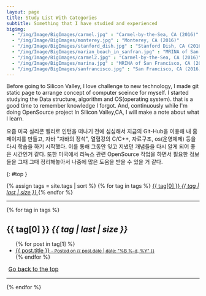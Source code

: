 ```yaml
---
layout: page
title: Study List With Categories
subtitle: Something that I have studied and experienced
bigimg: 
  - "/img/Image/BigImages/carmel.jpg" : "Carmel-by-the-Sea, CA (2016)"
  - "/img/Image/BigImages/monterey.jpg" : "Monterey, CA (2016)"
  - "/img/Image/BigImages/stanford_dish.jpg" : "Stanford Dish, CA (2016)"
  - "/img/Image/BigImages/marian_beach_in_sanfran.jpg" : "MRINA of San Francisco, CA (2016)"
  - "/img/Image/BigImages/carmel2.jpg" : "Carmel-by-the-Sea, CA (2016)"
  - "/img/Image/BigImages/marina.jpg" : "MRINA of San Francisco, CA (2016)"
  - "/img/Image/BigImages/sanfrancisco.jpg" : "San Francisco, CA (2016)"
---
```


Before going to Silicon Valley, I love challenge to new technology, I made git static page to arrange concept of computer sceince for myself. I started studying the Data structure, algorithm and OS(operating system). that is a good time to remember knowledge I forgot. And, continuously while I'm doing OpenSource project In Silicon Valley,CA, I will make a note about what I learn. 

요즘 미국 실리콘 밸리로 인턴을 떠나기 전에 심심해서 지금의 Git-Hub을 이용해 내 홈페이지를 만들고, 자바 "자바의 정석", 열혈강의 C/C++, 자료구조, os(운영체제) 등을 다시 학습을 하기 시작했다. 이를 통해 그동안 잊고 지냈던 개념들을 다시 알게 되어 좋은 시간인거 같다. 또한 미국에서 리눅스 관련 OpenSource 작업을 하면서 필요한 정보들을 그때 그때 정리해놓아서 나중에 많은 도움을 받을 수 있을 거 같다.

{: #top }
<!--
<div class="list-filters">
  <a href="/" class="list-filter filter-selected">All posts</a>
  <a href="/popular" class="list-filter">Most Popular</a>
  <a href="/tutorials" class="list-filter">Tutorials</a>
</div>
-->
<!-- I follow the file from cloudoftags file of my github(https://github.com/hyunyoung2/hyunyoung2.github.io/blob/master/cloudoftags.html)-->

<!-- this code from https://github.com/codinfox/codinfox-lanyon/blob/dev/blog/categories.html style="margin-top: 100px; margin-bottom: 100px;"-->
<div class="posts-list">
  <div class="blog-tags"> 
    {% assign tags = site.tags | sort %}
    {% for tag in tags %}
    <a href="#{{ tag[0] | slugify }}" class="btn btn-default" style="font-size: {{ tag | last | size  |  times: 4 | plus: 80  }}%">
      <span class="fa fa-folder-open"> <!-- I get rid of left option -->
        {{ tag[0] }} <i class="badge">{{ tag | last | size }}</i>
      </span>
    </a>
    {% endfor %}
  </div>
  <hr/> <!-- margin-top and margin-bottom in main.css -->
  <div class="post-preview"> <!--post-preview -->
    {% for tag in tags %}
      <h2 id="{{ tag[0] | slugify }}"> {{ tag[0] }}  <i class="badge">{{ tag | last | size }}</i></h2> <!-- I added new class -->
      <ul class="later on"> <!-- post-subtitle -->
        {% for post in tag[1] %}
          <a class="post-subtitle" href="{{ site.baseurl }}{{ post.url }}">
        <li>
          {{ post.title }}
        <small class="post-meta"> - Posted on {{ post.date | date: "%B %-d, %Y" }}</small>
        </li>
        </a>
        {% endfor %}
      </ul>
        <a href="#top" class="btn btn-default" style="font-size: 15px; padding: 0px 5px;">
          <span class="fa fa-refresh"></span> Go back to the top
        </a> 
        <hr/>
    {% endfor %}
  </div>
</div>
